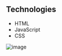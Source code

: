 ## Technologies
- HTML
- JavaScript
- CSS

![image](https://github.com/JuliaPnS/FortuneCookie_Rocket/assets/66971019/5f70cf3f-f100-4400-b2cc-7d78beaf634f)
